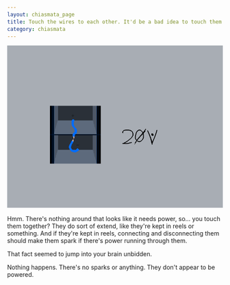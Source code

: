 ```yaml
---
layout: chiasmata_page
title: Touch the wires to each other. It'd be a bad idea to touch them with your hands or anything because the amperage might be dangerous.
category: chiasmata
---
```


![006](/chiasmata/images/narrative/006.gif)

Hmm. There's nothing around that looks like it needs power, so... you touch them together? They do sort of extend, like they're kept in reels or something. And if they're kept in reels, connecting and disconnecting them should make them spark if there's power running through them.

That fact seemed to jump into your brain unbidden.

Nothing happens. There's no sparks or anything. They don't appear to be powered.